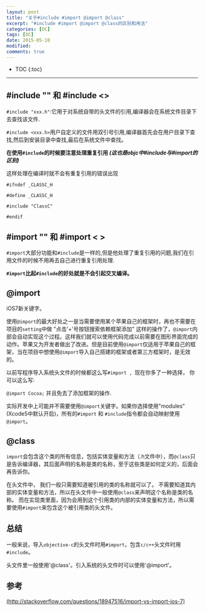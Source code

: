 ```yaml
---
layout: post
title: "关于#include #import @import @class"
excerpt: "#include #import @import @class的区别和用法"
categories: [OC]
tags: [OC]
date: 2015-05-10
modified: 
comments: true
---
```


* TOC
{:toc}
---

## #include "" 和 #include <>

`#include "xxx.h"`:它用于对系统自带的头文件的引用,编译器会在系统文件目录下去查找该文件.

`#include <xxx.h>`用户自定义的文件用双引号引用,编译器首先会在用户目录下查找,然后到安装目录中查找,最后在系统文件中查找。

**在使用`#include`的时候要注意处理重复引用 *(这也是objc中#include与#import的区别)***

这样处理在编译时就不会有重复引用的错误出现

```
#ifndef _CLASSC_H

#define _CLASSC_H

#include "ClassC"

#endif
```



## #import "" 和 #import < >

`#import`大部分功能和`#include`是一样的,但是他处理了重复引用的问题,我们在引用文件的时候不用再去自己进行重复引用处理.

**`#import`比起`#include`的好处就是不会引起交叉编译。**



## @import 

iOS7新关键字。

使用`@import`的最大好处之一是当需要使用某个苹果自己的框架时，再也不需要在项目的`setting`中做 "点击'+'号按钮搜索依赖框架添加" 这样的操作了，`@import`内部会自动实现这个过程。这样我们就可以使用代码完成以前需要在图形界面完成的动作。苹果又为开发者做出了改进。但是目前使用`@import`仅适用于苹果自己的框架，当在项目中想使用`@import`导入自己搭建的框架或者第三方框架时，是无效的。

以前写程序导入系统头文件的时候都这么写`#import , `现在你多了一种选择， 你可以这么写:

`@import Cocoa;` 并且免去了添加框架的操作.

实际开发中上可能并不需要使用`@import`关键字。如果你选择使用"modules"(Xcode5中默认开启)，所有的`#import` 和 `#include`指令都会自动映射使用`@import`。



## @class 

`import`会包含这个类的所有信息，包括实体变量和方法（.h文件中），而`@class`只是告诉编译器，其后面声明的名称是类的名称，至于这些类是如何定义的，后面会再告诉你。

在头文件中， 我们一般只需要知道被引用的类的名称就可以了。 不需要知道其内部的实体变量和方法，所以在头文件中一般使用`@class`来声明这个名称是类的名称。 而在实现类里面，因为会用到这个引用类的内部的实体变量和方法，所以需要使用`#import`来包含这个被引用类的头文件。

## 总结

一般来说，导入`objective-c`的头文件时用`#import`，包含`c/c++`头文件时用`#include`。

头文件里一般使用'@class'。引入系统的头文件时可以使用'@import'。

## 参考

[(http://stackoverflow.com/questions/18947516/import-vs-import-ios-7)](http://stackoverflow.com/questions/18947516/import-vs-import-ios-7)
